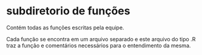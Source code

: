 # subdiretorio de funções

Contém todas as funções escritas pela equipe.

Cada função se encontra em um arquivo separado e este arquivo do tipo .R traz 
a função e comentários necessários para o entendimento da mesma.

